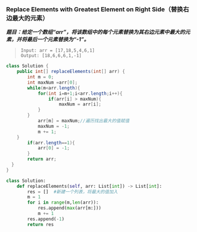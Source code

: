 ### Replace Elements with Greatest Element on Right Side（替换右边最大的元素）

***题目：给定一个数组“arr”，将该数组中的每个元素替换为其右边元素中最大的元素，并将最后一个元素替换为“-1”。***

> ```
> Input: arr = [17,18,5,4,6,1]
> Output: [18,6,6,6,1,-1]
> ```

```java
class Solution {
    public int[] replaceElements(int[] arr) {
        int m = 0;
        int maxNum =arr[0];
        while(m<arr.length){
            for(int i=m+1;i<arr.length;i++){
                if(arr[i] > maxNum){
                    maxNum = arr[i]; 
            }
        }
            arr[m] = maxNum;//遍历找出最大的值赋值
            maxNum = -1;
            m += 1;
    }
        if(arr.length==1){
            arr[0] = -1;
        }
        return arr;
  }
}
```

```python
class Solution:
    def replaceElements(self, arr: List[int]) -> List[int]:
        res = []  #新建一个列表，将最大的值加入
        m = 1
        for i in range(m,len(arr)):
            res.append(max(arr[m:]))
            m += 1
        res.append(-1)
        return res

        
```

